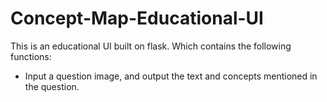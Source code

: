 # Concept-Map-Educational-UI

This is an educational UI built on flask. Which contains the following functions:

* Input a question image, and output the text and concepts mentioned in the question.

